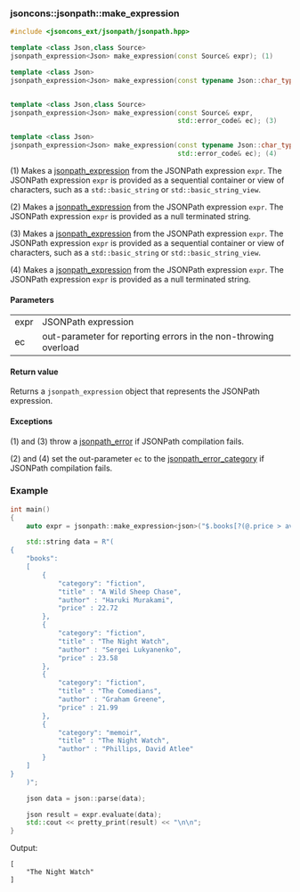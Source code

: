 ### jsoncons::jsonpath::make_expression

```c++
#include <jsoncons_ext/jsonpath/jsonpath.hpp>

template <class Json,class Source>
jsonpath_expression<Json> make_expression(const Source& expr); (1)

template <class Json>
jsonpath_expression<Json> make_expression(const typename Json::char_type* expr); (2)


template <class Json,class Source>
jsonpath_expression<Json> make_expression(const Source& expr,
                                          std::error_code& ec); (3)

template <class Json>
jsonpath_expression<Json> make_expression(const typename Json::char_type* expr,
                                          std::error_code& ec); (4)
```

(1) Makes a [jsonpath_expression](jsonpath_expression.md) from the JSONPath expression `expr`.
The JSONPath expression `expr` is provided as a sequential container or view of characters, 
such as a `std::basic_string` or `std::basic_string_view`.

(2) Makes a [jsonpath_expression](jsonpath_expression.md) from the JSONPath expression `expr`.
The JSONPath expression `expr` is provided as a null terminated string.

(3) Makes a [jsonpath_expression](jsonpath_expression.md) from the JSONPath expression `expr`.
The JSONPath expression `expr` is provided as a sequential container or view of characters, 
such as a `std::basic_string` or `std::basic_string_view`.

(4) Makes a [jsonpath_expression](jsonpath_expression.md) from the JSONPath expression `expr`.
The JSONPath expression `expr` is provided as a null terminated string.

#### Parameters

<table>
  <tr>
    <td>expr</td>
    <td>JSONPath expression</td> 
  </tr>
  <tr>
    <td>ec</td>
    <td>out-parameter for reporting errors in the non-throwing overload</td> 
  </tr>
</table>

#### Return value

Returns a `jsonpath_expression` object that represents the JSONPath expression.

#### Exceptions

(1) and (3) throw a [jsonpath_error](jsonpath_error.md) if JSONPath compilation fails.

(2) and (4) set the out-parameter `ec` to the [jsonpath_error_category](jsonpath_errc.md) if JSONPath compilation fails. 

### Example

```c++
int main()
{
    auto expr = jsonpath::make_expression<json>("$.books[?(@.price > avg($.books[*].price))].title");

    std::string data = R"(
{
    "books":
    [
        {
            "category": "fiction",
            "title" : "A Wild Sheep Chase",
            "author" : "Haruki Murakami",
            "price" : 22.72
        },
        {
            "category": "fiction",
            "title" : "The Night Watch",
            "author" : "Sergei Lukyanenko",
            "price" : 23.58
        },
        {
            "category": "fiction",
            "title" : "The Comedians",
            "author" : "Graham Greene",
            "price" : 21.99
        },
        {
            "category": "memoir",
            "title" : "The Night Watch",
            "author" : "Phillips, David Atlee"
        }
    ]
}
    )";

    json data = json::parse(data);

    json result = expr.evaluate(data);
    std::cout << pretty_print(result) << "\n\n";
}
```
Output:
```
[
    "The Night Watch"
]
```
